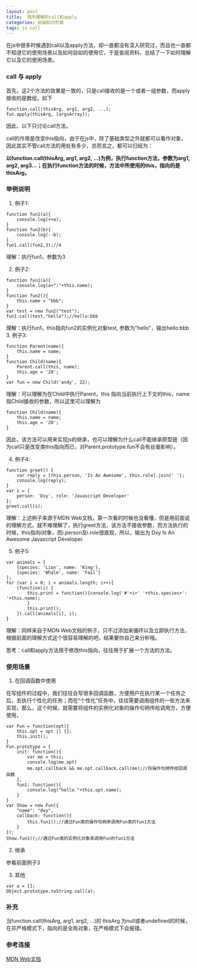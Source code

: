 ```yaml
---
layout: post
title:  我所理解的call和apply
categories: 前端知识积累
tags: js call
---
```


在js中很多时候遇到call以及apply方法，却一直都没有深入研究过，而且也一直都不知道它的使用场景以及如何自如的使用它，于是查阅资料，总结了一下如何理解它以及它的使用场景。

### call 与 apply
首先，这2个方法的效果是一致的，只是call接收的是一个或者一组参数，而apply接收的是数组，如下
```
function.call(thisArg, arg1, arg2, ...);
fun.apply(thisArg, [argsArray]);
```

因此，以下只讨论call方法。

call的作用是改变this指向，由于在js中，除了基础类型之外就都可以看作对象，因此其实不管call方法的用处有多少，总而言之，都可以归结为：

**以function.call(thisArg, arg1, arg2, ...)为例，执行function方法，参数为arg1, arg2, arg3...；在执行function方法的时候，方法中所使用的this，指向的是thisArg。**

### 举例说明

1. 例子1:
```
function fun1(a){
    console.log(++a);
}
function fun2(b){
    console.log(--b);
}
fun1.call(fun2,3);//4
```
理解：执行fun1，参数为3

2. 例子2:
```
function fun1(a){
    console.log(a+":"+this.name);
}
function fun2(){
    this.name = "bbb";
}
var test = new fun2("test");
fun1.call(test,"hello");//hello:bbb
```
理解：执行fun1，this指向fun2的实例化对象test, 参数为"hello"，输出hello:bbb
3. 例子3:
```
function Parent(name){
    this.name = name;
}
function Child(name){
    Parent.call(this, name);
    this.age = '20';
}
var fun = new Child('andy', 22);
```
理解：可以理解为在Child中执行Parent，this 指向当前执行上下文的this，name指Child接收的参数，所以这里可以理解为
```
function Child(name){
    this.name = name;
    this.age = '20';
}
```
因此，该方法可以用来实现js的继承，也可以理解为什么call不能继承原型链（因为call只是改变类this指向而已，对Parent.prototype.fun不会有丝毫影响）。

4. 例子4:
```
function greet() {
    var reply = [this.person, 'Is An Awesome', this.role].join(' ');
    console.log(reply);
}
var i = {
    person: 'Dxy', role: 'Javascript Developer'
};
greet.call(i);
```
理解：上述例子来源于MDN Web文档，第一次看的时候也没看懂，但是用前面说的理解方式，就不难理解了，执行greet方法，该方法不接收参数，而方法执行的时候，this指向i对象，而i.person及i.role很直观，所以，输出为   Dxy Is An Awesome Javascript Developer.

5. 例子5:
```
var animals = [
	{species: 'Lion', name: 'King'},
	{species: 'Whale', name: 'Fail'}
];
for (var i = 0; i < animals.length; i++){
	(function(i) {
		this.print = function(){console.log('#'+i+' '+this.species+': '+this.name);
	    }
		this.print();
	}).call(animals[i], i);
}
```
理解：同样来自于MDN Web文档的例子，只不过添加来循环以及立即执行方法，根据前面的理解方式这个很容易理解的吧，结果要你自己来分析哦。

思考：call和apply方法用于修改this指向，往往用于扩展一个方法的方法。

### 使用场景

1. 在回调函数中使用

在写组件的过程中，我们往往会写很多回调函数，方便用户在执行某一个任务之后，去执行个性化的任务；而在“个性化”任务中，往往需要调用组件的一些方法来实现，那么，这个时候，就需要将组件的实例化对象的操作句柄传给调用方，方便使用，

```
var Fun = function(opt){
	this.opt = opt || {};
	this.init();
}
Fun.prototype = {
	init: function(){
		var me = this;
		console.log(me.opt)
		me.opt.callback && me.opt.callback.call(me);//将操作句柄传给回调函数
	},
	fun1: function(){
		console.log("hello "+this.opt.name);
	}
}
var Show = new Fun({
	"name": "dxy",
	callback: function(){
	    this.fun1();//通过Fun类的操作句柄来调用Fun类的fun1方法
	}
});
Show.fun1();//通过Fun类的实例化对象来调用Fun的fun1方法
```

2. 继承

参看前面例子3

3. 其他
```
var a = [];
Object.prototype.toString.call(a);
```
### 补充

当function.call(thisArg, arg1, arg2, ...)的 thisArg 为null或者undefined的时候，在非严格模式下，指向的是全局对象，在严格模式下会报错。

### 参考连接
[MDN Web文档](https://developer.mozilla.org/en-US/docs/Web/JavaScript/Reference/Global_Objects/Function/call)


